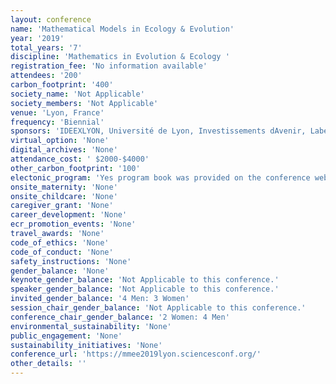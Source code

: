 ```yaml
---
layout: conference 
name: 'Mathematical Models in Ecology & Evolution'
year: '2019'
total_years: '7'
discipline: 'Mathematics in Evolution & Ecology '
registration_fee: 'No information available'
attendees: '200'
carbon_footprint: '400'
society_name: 'Not Applicable'
society_members: 'Not Applicable'
venue: 'Lyon, France'
frequency: 'Biennial'
sponsors: 'IDEEXLYON, Université de Lyon, Investissements dAvenir, Labex MILYON, Inria, Labex EEECOFECT, LBBE, Laboratoire de Biométrie et Biologie Evolutive, Pôle Rhône-Alpes de Bioinformatique, sfe2(Société française décologie et dévolution) '
virtual_option: 'None'
digital_archives: 'None'
attendance_cost: ' $2000-$4000'
other_carbon_footprint: '100'
electonic_program: 'Yes program book was provided on the conference website as a .pdf file.'
onsite_maternity: 'None'
onsite_childcare: 'None'
caregiver_grant: 'None'
career_development: 'None'
ecr_promotion_events: 'None'
travel_awards: 'None'
code_of_ethics: 'None'
code_of_conduct: 'None'
safety_instructions: 'None'
gender_balance: 'None'
keynote_gender_balance: 'Not Applicable to this conference.'
speaker_gender_balance: 'Not Applicable to this conference.'
invited_gender_balance: '4 Men: 3 Women'
session_chair_gender_balance: 'Not Applicable to this conference.'
conference_chair_gender_balance: '2 Women: 4 Men'
environmental_sustainability: 'None'
public_engagement: 'None'
sustainability_initiatives: 'None'
conference_url: 'https://mmee2019lyon.sciencesconf.org/'
other_details: ''
---
```

